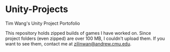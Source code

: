 # Unity-Projects
Tim Wang's Unity Project Portofolio

This repository holds zipped builds of games I have worked on. 
Since project folders (even zipped) are over 100 MB, I couldn't upload them. If you want to see them, contact me at zilinwan@andrew.cmu.edu.
